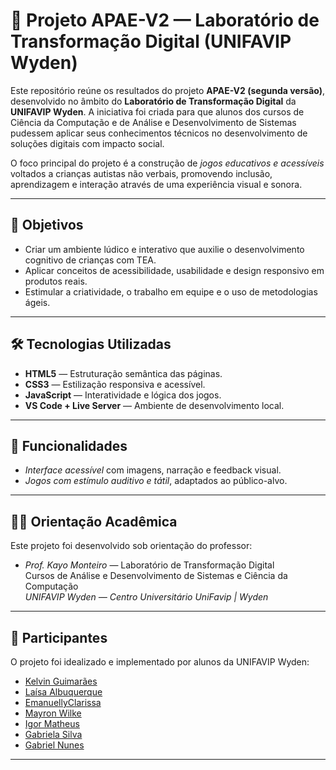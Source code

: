 # 🧩 Projeto APAE-V2 — Laboratório de Transformação Digital (UNIFAVIP Wyden)

Este repositório reúne os resultados do projeto **APAE-V2 (segunda versão)**, desenvolvido no âmbito do **Laboratório de Transformação Digital** da **UNIFAVIP Wyden**. A iniciativa foi criada para que alunos dos cursos de Ciência da Computação e de Análise e Desenvolvimento de Sistemas pudessem aplicar seus conhecimentos técnicos no desenvolvimento de soluções digitais com impacto social.

O foco principal do projeto é a construção de *jogos educativos e acessíveis* voltados a crianças autistas não verbais, promovendo inclusão, aprendizagem e interação através de uma experiência visual e sonora.

---

## 🎯 Objetivos

- Criar um ambiente lúdico e interativo que auxilie o desenvolvimento cognitivo de crianças com TEA.
- Aplicar conceitos de acessibilidade, usabilidade e design responsivo em produtos reais.
- Estimular a criatividade, o trabalho em equipe e o uso de metodologias ágeis.

---

## 🛠️ Tecnologias Utilizadas

- **HTML5** — Estruturação semântica das páginas.
- **CSS3** — Estilização responsiva e acessível.
- **JavaScript** — Interatividade e lógica dos jogos.
- **VS Code + Live Server** — Ambiente de desenvolvimento local.

---

## 🧠 Funcionalidades

- *Interface acessível* com imagens, narração e feedback visual.
- *Jogos com estímulo auditivo e tátil*, adaptados ao público-alvo.

---

## 👨‍🏫 Orientação Acadêmica

Este projeto foi desenvolvido sob orientação do professor:

- *Prof. Kayo Monteiro* — Laboratório de Transformação Digital  
  Cursos de Análise e Desenvolvimento de Sistemas
  e Ciência da Computação  
  *UNIFAVIP Wyden — Centro Universitário UniFavip | Wyden*

---

## 📣 Participantes

O projeto foi idealizado e implementado por alunos da UNIFAVIP Wyden:

- [Kelvin Guimarães](https://github.com/KelvinGuimaraes)
- [Laísa Albuquerque](https://github.com/LaisaAlb)
- [EmanuellyClarissa](https://github.com/EmanuellyClarissa)
- [Mayron Wilke](https://github.com/Mayron28br)
- [Igor Matheus](https://github.com/DEV1GOR)
- [Gabriela Silva](https://github.com/gabiissilvaa)
- [Gabriel Nunes](https://github.com/Gabriel-Nun3s)

---
